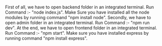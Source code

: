 First of all, we have to open backend folder in an integrated terminal. 
Run Command :- "node index.js". 
Make Sure you have installed all the node modules by running command "npm install node". 
Secondly, we have to open admin folder in an integrated terminal. 
Run Command :- "npm run dev". 
At the end, we have to open frontend folder in an integrated terminal. 
Run Command :- "npm start". 
Make sure you have installed express by running command "npm install express".
